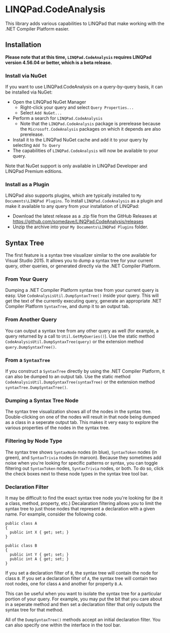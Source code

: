 # LINQPad.CodeAnalysis
This library adds various capabilities to LINQPad that make working with the .NET Compiler Platform easier.

## Installation

**Please note that at this time, `LINQPad.CodeAnalysis` requires LINQPad version 4.56.04 or better, which is a beta release.**

### Install via NuGet

If you want to use LINQPad.CodeAnalysis on a query-by-query basis, it can be installed via NuGet:
- Open the LINQPad NuGet Manager
  - Right-click your query and select `Query Properties...`
  - Select `Add NuGet...`
- Perform a search for `LINQPad.CodeAnalysis`
  - Note that the `LINQPad.CodeAnalysis` package is prerelease because the `Microsoft.CodeAnalysis` packages on which it depends are also prerelease.
- Install it to the LINQPad NuGet cache and add it to your query by selecting `Add To Query`
- The capabilities of `LINQPad.CodeAnalysis` will now be available to your query.

Note that NuGet support is only available in LINQPad Developer and LINQPad Premium editions.

### Install as a Plugin

LINQPad also supports plugins, which are typically installed to `My Documents\LINQPad Plugins`. To install `LINQPad.CodeAnalysis` as a plugin and make it available to any query from your installation of LINQPad:
- Download the latest release as a .zip file from the GitHub Releases at https://github.com/somedave/LINQPad.CodeAnalysis/releases
- Unzip the archive into your `My Documents\LINQPad Plugins` folder.

## Syntax Tree

The first feature is a syntax tree visualizer similar to the one available for Visual Studio 2015. It allows you to dump a syntax tree for your current query, other queries, or generated directly via the .NET Compiler Platform.

### From Your Query

Dumping a .NET Compiler Platform syntax tree from your current query is easy. Use `CodeAnalysisUtil.DumpSyntaxTree()` inside your query. This will get the text of the currently executing query, generate an appropriate .NET Compiler Platform `SyntaxTree`, and dump it to an output tab.

### From Another Query

You can output a syntax tree from any other query as well (for example, a query returned by a call to `Util.GetMyQueries()`). Use the static method `CodeAnalysisUtil.DumpSyntaxTree(query)` or the extension method `query.DumpSyntaxTree()`.

### From a `SyntaxTree`

If you construct a `SyntaxTree` directly by using the .NET Compiler Platform, it can also be dumped to an output tab. Use the static method `CodeAnalysisUtil.DumpSyntaxTree(syntaxTree)` or the extension method `syntaxTree.DumpSyntaxTree()`.

### Dumping a Syntax Tree Node

The syntax tree visualization shows all of the nodes in the syntax tree. Double-clicking on one of the nodes will result in that node being dumped as a class in a seperate output tab. This makes it very easy to explore the various properties of the nodes in the syntax tree.

### Filtering by Node Type

The syntax tree shows `SyntaxNode` nodes (in blue), `SyntaxToken` nodes (in green), and `SyntaxTrivia` nodes (in maroon). Because they sometimes add noise when you're looking for specific patterns or syntax, you can toggle filtering out `SyntaxToken` nodes, `SyntaxTrivia` nodes, or both. To do so, click the check boxes next to these node types in the syntax tree tool bar.

### Declaration Filter

It may be difficult to find the exact syntax tree node you're looking for (be it a class, method, property, etc.) Decalaration filtering allows you to limit the syntax tree to just those nodes that represent a declaration with a given name. For example, consider the following code.

```
public class A
{
  public int X { get; set; }
}

public class B
{
  public int Y { get; set; }
  public int A { get; set; }
}
```

If you set a declaration filter of `B`, the syntax tree will contain the node for class `B`. If you set a declaration filter of `A`, the syntax tree will contain two root nodes, one for class `A` and another for property `B.A`.

This can be useful when you want to isolate the syntax tree for a particular portion of your query. For example, you may put the bit that you care about in a seperate method and then set a declaration filter that only outputs the syntax tree for that method.

All of the `DumpSyntaxTree()` methods accept an initial declaration filter. You can also specify one within the interface in the tool bar.
